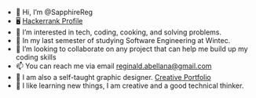 - 👋 Hi, I’m @SapphireReg
- 🖥️ [Hackerrank Profile](https://www.hackerrank.com/reginald_abella1)
- 👀 I’m interested in tech, coding, cooking, and solving problems.
- 🌱 In my last semester of studying Software Engineering at Wintec.
- 💞️ I’m looking to collaborate on any project that can help me build up my coding skills
- 📫 You can reach me via email reginald.abellana@gmail.com
- 📢 I am also a self-taught graphic designer. [Creative Portfolio](https://sapphirereg.myportfolio.com/)  
- 📢 I like learning new things, I am creative and a good technical thinker. 


<!---
SapphireReg/SapphireReg is a ✨ special ✨ repository because its `README.md` (this file) appears on your GitHub profile.
You can click the Preview link to take a look at your changes.
--->

